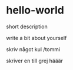 # hello-world
short description

write a bit about yourself

skriv något kul /tommi


skriver en till grej hääär 

